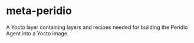 # meta-peridio

A Yocto layer containing layers and recipes needed for building the Peridio Agent into a Yocto image.
